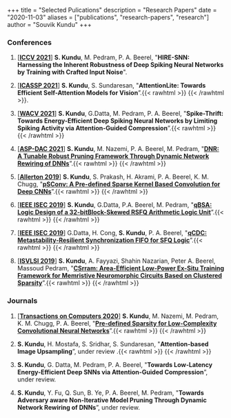 
+++
title = "Selected Pulications"
description = "Research Papers"
date = "2020-11-03"
aliases = ["publications", "research-papers", "research"]
author = "Souvik Kundu"
+++

### Conferences
1. [[**ICCV 2021**](http://iccv2021.thecvf.com/home)] **S. Kundu**, M. Pedram, P. A. Beerel, "**HIRE-SNN: Harnessing the Inherent Robustness of Deep Spiking Neural Networks by Training with Crafted Input Noise**". 
1. [[**ICASSP 2021**](https://2021.ieeeicassp.org/)] **S. Kundu**, S. Sundaresan, "**AttentionLite: Towards Efficient Self-Attention Models for Vision**”.{{< rawhtml >}} <a href="/bibs/AttentionLite_ICASSP.bib" target="_blank"><i class="fa fa-quote-right fa-lg"></i></a> <a href="https://arxiv.org/pdf/2101.05216.pdf" target="_blank"><i class="far fa-file-pdf fa-lg"></i></a> {{< /rawhtml >}}.

2. [[**WACV 2021**](http://wacv2021.thecvf.com/home)] **S. Kundu**, G.Datta, M. Pedram, P. A. Beerel, "**Spike-Thrift: Towards Energy-Efficient Deep Spiking Neural Networks by Limiting Spiking Activity via Attention-Guided Compression**”.{{< rawhtml >}} <a href="/bibs/spike_thrift_wacv2021.bib" target="_blank"><i class="fa fa-quote-right fa-lg"></i></a> <a href="https://openaccess.thecvf.com/content/WACV2021/papers/Kundu_Spike-Thrift_Towards_Energy-Efficient_Deep_Spiking_Neural_Networks_by_Limiting_Spiking_WACV_2021_paper.pdf" target="_blank"><i class="far fa-file-pdf fa-lg"></i></a> {{< /rawhtml >}}

3. [[**ASP-DAC 2021**](http://www.aspdac.com/aspdac2021/)] **S. Kundu**, M. Nazemi, P. A. Beerel, M. Pedram, "[**DNR: A Tunable Robust Pruning Framework Through Dynamic Network Rewiring of DNNs**]()”.{{< rawhtml >}} <a href="/bibs/DNR_2021.bib" target="_blank"><i class="fa fa-quote-right fa-lg"></i></a> <a href="https://arxiv.org/pdf/2011.03083.pdf" target="_blank"><i class="far fa-file-pdf fa-lg"></i></a> {{< /rawhtml >}}

4. [[**Allerton 2019**](https://allerton.csl.illinois.edu/)] **S. Kundu**, S. Prakash, H. Akrami, P. A. Beerel, K. M. Chugg, "[**pSConv: A Pre-defined Sparse Kernel Based Convolution for Deep CNNs**](https://ieeexplore.ieee.org/document/8919683)”.{{< rawhtml >}} <a href="/bibs/psconv_allerton2019.bib" target="_blank"><i class="fa fa-quote-right fa-lg"></i></a> <a href="https://arxiv.org/pdf/1910.00724.pdf" target="_blank"><i class="far fa-file-pdf fa-lg"></i></a> {{< /rawhtml >}}

5. [[**IEEE ISEC 2019**](https://isec2019.org/)] **S. Kundu**,  G.Datta, P.A. Beerel, M. Pedram, "[**qBSA: Logic Design of a 32-bitBlock-Skewed RSFQ Arithmetic Logic Unit**](https://ieeexplore.ieee.org/document/8990921)”.{{< rawhtml >}} <a href="/bibs/qbsa_isec2019.bib" target="_blank"><i class="fa fa-quote-right fa-lg"></i></a> <a href="https://ieeexplore.ieee.org/stamp/stamp.jsp?arnumber=8990921" target="_blank"><i class="far fa-file-pdf fa-lg"></i></a> {{< /rawhtml >}}

6. [[**IEEE ISEC 2019**](https://isec2019.org/)] G.Datta, H. Cong, **S. Kundu**, P. A. Beerel, "[**qCDC: Metastability-Resilient Synchronization FIFO for SFQ Logic**]()”.{{< rawhtml >}} <a href="/bibs/qcdc_isec2019.bib" target="_blank"><i class="fa fa-quote-right fa-lg"></i></a> <a href="https://ieeexplore.ieee.org/stamp/stamp.jsp?arnumber=8990965" target="_blank"><i class="far fa-file-pdf fa-lg"></i></a> {{< /rawhtml >}}

7. [[**ISVLSI 2019**](http://www.eng.ucy.ac.cy/theocharides/isvlsi19/)] **S. Kundu**, A. Fayyazi, Shahin Nazarian, Peter A. Beerel, Massoud Pedram, "[**CSrram: Area-Efficient Low-Power Ex-Situ Training Framework for Memristive Neuromorphic Circuits Based on Clustered Sparsity**](https://ieeexplore.ieee.org/document/8839473)”.{{< rawhtml >}} <a href="/bibs/csrram_isvlsi2019.bib" target="_blank"><i class="fa fa-quote-right fa-lg"></i></a> <a href="https://ieeexplore.ieee.org/stamp/stamp.jsp?arnumber=8839473" target="_blank"><i class="far fa-file-pdf fa-lg"></i></a> {{< /rawhtml >}}

### Journals
1. [[**Transactions on Computers 2020**](https://ieeexplore.ieee.org/xpl/RecentIssue.jsp?punumber=12)] **S. Kundu**, M. Nazemi, M. Pedram, K. M. Chugg, P. A. Beerel, "[**Pre-defined Sparsity for Low-Complexity
Convolutional Neural Networks**](https://ieeexplore.ieee.org/document/8988206)”.{{< rawhtml >}} <a href="/bibs/predefined_TC2020.bib" target="_blank"><i class="fa fa-quote-right fa-lg"></i></a> <a href="https://arxiv.org/pdf/2001.10710.pdf" target="_blank"><i class="far fa-file-pdf fa-lg"></i></a> <a href="https://github.com/ksouvik52/Pre-defined-sparseCNN" target="_blank"><i class="fab fa-github fa-lg"></i></a> {{< /rawhtml >}}

2. **S. Kundu**, H. Mostafa, S. Sridhar, S. Sundaresan, "**Attention-based Image Upsampling**”, under review .{{< rawhtml >}} <a href="/bibs/Attention_upsam_2020.bib" target="_blank"><i class="fa fa-quote-right fa-lg"></i></a> <a href="https://arxiv.org/pdf/2012.09904.pdf" target="_blank"><i class="far fa-file-pdf fa-lg"></i></a> {{< /rawhtml >}}

3. **S. Kundu**, G. Datta, M. Pedram, P. A. Beerel, "**Towards Low-Latency Energy-Efficient Deep SNNs via Attention-Guided Compression**”, under review.
4. **S. Kundu**, Y. Fu, Q. Sun, B. Ye, P. A. Beerel, M. Pedram, "**Towards Adversary aware Non-Iterative Model Pruning Through Dynamic Network Rewiring of DNNs**”, under review.